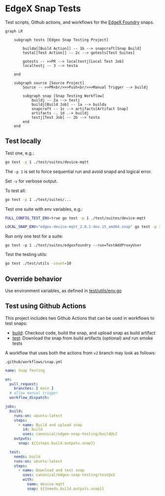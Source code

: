 # EdgeX Snap Tests
Test scripts, Github actions, and workflows for the [EdgeX Foundry](https://docs.edgexfoundry.org/) snaps.

```mermaid
graph LR

    subgraph tests [Edgex Snap Testing Project]
        
        builda[[Build Action]] -- 1b --> snapcraft[Snap Build]
        testa[[Test Action]] -- 2c --> gotests[Test Suites]
        
        gotests -- >>PR --> localtestj[Local Test Job]
        localtestj -- 3 --> testa
        
    end

    subgraph source [Source Project]
        Source -- >>PR<br/>>>Push<br/>>>Manual Trigger --> buildj
        
        subgraph snap [Snap Testing Workflow]
            buildj -- 2a --> testj
            buildj[Build Job] -- 1a --> builda
            snapcraft -- 1c --> artifacts[Artifact Snap]
            artifacts -. 1d .-> buildj
            testj[Test Job] -- 2b --> testa
        end
    end
```

## Test locally
Test one, e.g.:
```bash
go test -p 1 ./test/suites/device-mqtt
```
The `-p 1` is set to force sequential run and avoid snapd and logical error.

Set `-v` for verbose output.

To test all:
```bash
go test -p 1 ./test/suites/...
```

Test one suite with env variables, e.g.:
```bash
FULL_CONFIG_TEST_ENV=true go test -p 1 ./test/suites/device-mqtt
```
```bash
LOCAL_SNAP_ENV="edgex-device-mqtt_2.0.1-dev.15_amd64.snap" go test -p 1 ./test/suites/device-mqtt
```

Run only one test for a suite:
```
go test -p 1 ./test/suites/edgexfoundry --run=TestAddProxyUser
```

Test the testing utils:
```bash
go test ./test/utils -count=10
```

## Override behavior
Use environment variables, as defined in [test/utils/env.go](./test/utils/env.go)

## Test using Github Actions
This project includes two Github Actions that can be used in workflows to test snaps:
* [build](./build): Checkout code, build the snap, and upload snap as build artifact
* [test](./test): Download the snap from build artifacts (optional) and run smoke tests

A workflow that uses both the actions from `v2` branch may look as follows:

`.github/workflows/snap.yml`
```yaml
name: Snap Testing

on:
  pull_request:
    branches: [ main ]
  # allow manual trigger
  workflow_dispatch:

jobs:
  build:
    runs-on: ubuntu-latest
    steps:
      - name: Build and upload snap
        id: build
        uses: canonical/edgex-snap-testing/build@v2
    outputs:
      snap: ${{steps.build.outputs.snap}}

  test:
    needs: build
    runs-on: ubuntu-latest
    steps:
      - name: Download and test snap
        uses: canonical/edgex-snap-testing/test@v2
        with:
          name: device-mqtt
          snap: ${{needs.build.outputs.snap}}
```

